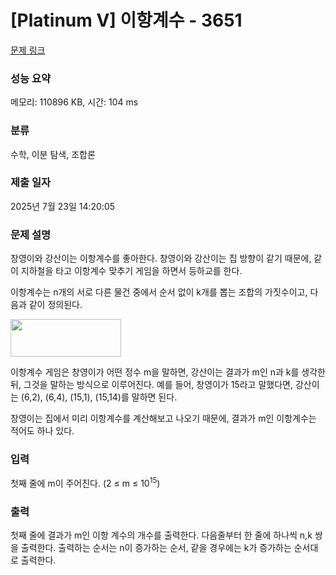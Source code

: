 # [Platinum V] 이항계수 - 3651 

[문제 링크](https://www.acmicpc.net/problem/3651) 

### 성능 요약

메모리: 110896 KB, 시간: 104 ms

### 분류

수학, 이분 탐색, 조합론

### 제출 일자

2025년 7월 23일 14:20:05

### 문제 설명

<p>창영이와 강산이는 이항계수를 좋아한다. 창영이와 강산이는 집 방향이 같기 때문에, 같이 지하철을 타고 이항계수 맞추기 게임을 하면서 등하교를 한다.</p>



<p>이항계수는 n개의 서로 다른 물건 중에서 순서 없이 k개를 뽑는 조합의 가짓수이고, 다음과 같이 정의된다.</p>



<p><img alt="" src="https://www.acmicpc.net/upload/images/daum_equation_1358305217093.png" style="height:60px; width:177px"></p>



<p>이항계수 게임은 창영이가 어떤 정수 m을 말하면, 강산이는 결과가 m인 n과 k를 생각한 뒤, 그것을 말하는 방식으로 이루어진다. 예를 들어, 창영이가 15라고 말했다면, 강산이는 (6,2), (6,4), (15,1), (15,14)를 말하면 된다.</p>



<p>창영이는 집에서 미리 이항계수를 계산해보고 나오기 때문에, 결과가 m인 이항계수는 적어도 하나 있다.</p>

### 입력 

 <p>첫째 줄에 m이 주어진다. (2 ≤ m ≤ 10<sup>15</sup>)</p>

### 출력 

 <p>첫째 줄에 결과가 m인 이항 계수의 개수를 출력한다. 다음줄부터 한 줄에 하나씩 n,k 쌍을 출력한다. 출력하는 순서는 n이 증가하는 순서, 같을 경우에는 k가 증가하는 순서대로 출력한다. </p>

